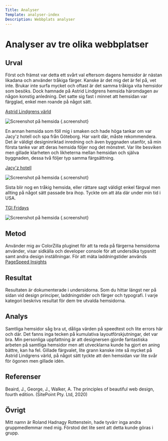 ```yaml
---
Title: Analyser
Template: analyser-index
Description: Webbplats analyser
---
```

Analyser av tre olika webbplatser
=======================

Urval
-----------------------

Först och främst var detta ett svårt val eftersom dagens hemsidor är nästan likadana och använder tråkiga färger. Kanske är det mig det är fel på, vet inte. Brukar inte surfa mycket och oftast är det samma tråkiga vita hemsidor som besöks. Dock hamnade på Astrid Lindgrens hemsida häromdagen av någon konstig anledning. Det satte sig fast i minnet att hemsidan var färgglad, enkel men roande på något sätt.

<a href="https://astridlindgrensvarld.se/" target="_blank">Astrid Lindgrens värld</a>

![Screenshot på hemsida](%assets_url%/img/astridlindgrens.png "Astrid Lindgrensvärld") {.screenshot}

En annan hemsida som föll mig i smaken och hade höga tankar om var Jacy'z hotell och spa från Göteborg. Har varit där, måste rekommendera. Det är väldigt designinriktad inredning och även byggnaden utanför, så min första tanke var att deras hemsida följer nog det mönstret. Var lite besviken men gillade klarheten och likheterna mellan hemsidan och själva byggnaden, dessa två följer typ samma färgsättning.

<a href="https://jacyzhotel.com/" target="_blank">Jacy'z hotell</a>

![Screenshot på hemsida](%assets_url%/img/jacyz.png "Jacy'z hotell") {.screenshot}


Sista blir nog en tråkig hemsida, eller rättare sagt väldigt enkel färgval men allting på något sätt passade bra ihop. Tyckte om att äta där under min tid i USA.

<a href="https://tgifridays.com/" target="_blank">TGI Fridays</a>

![Screenshot på hemsida](%assets_url%/img/tgifriday.png "TGI Fridays") {.screenshot}

Metod
-----------------------

Använder mig av ColorZilla pluginet för att ta reda på färgerna hemsidorna använder, visar sidkälla och developer console för att undersöka typsnitt samt andra design inställningar. För att mäta laddningstider används <a href="https://pagespeed.web.dev" target="_blank">PageSpeed Insights</a>

Resultat
-----------------------

Resultaten är dokumenterade i undersidorna. Som du hittar längst ner på sidan vid design principer, laddningstider och färger och typografi. I varje kategori beskrivs resultat för dem tre utvalda hemsidorna.

Analys
-----------------------

Samtliga hemsidor såg bra ut, dåliga värden på speedtest och lite errors här och där. Det fanns inga tecken på kumulativa layoutförskjutningar, det var bra. Min personliga uppfattning är att designersen gjorde fantastiska arbeten på samtliga hemsidor men att utvecklarna kunde ha gjort en aning bättre, kan ha fel. Gillade färgvalet, lite grann kanske inte så mycket på Astrid Lindgrens värld, på något sätt tyckte att den hemsidan var lite svår för ögonen men gillade idén. 

Referenser
-----------------------

Beaird, J., George, J., Walker, A. The principles of beautiful web design, fourth edition. (SitePoint Pty. Ltd, 2020)

Övrigt
-----------------------

Mitt namn är Roland Hadnagy Rottenstein, hade tyvärr inga andra gruppmedlemmar med mig. Förstod det lite sent att detta kunde göras i grupp.

